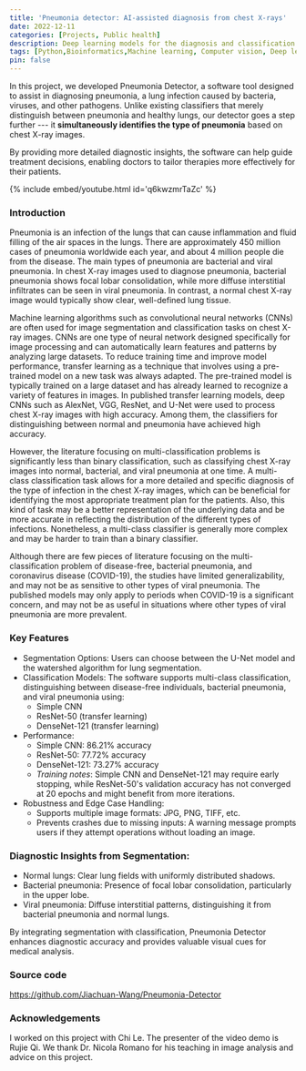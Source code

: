 ```yaml
---
title: 'Pneumonia detector: AI-assisted diagnosis from chest X-rays'
date: 2022-12-11
categories: [Projects, Public health]
description: Deep learning models for the diagnosis and classification of pneumonia.
tags: [Python,Bioinformatics,Machine learning, Computer vision, Deep learning]
pin: false
---
```


In this project, we developed Pneumonia Detector, a software tool designed to assist in diagnosing pneumonia, a lung infection caused by bacteria, viruses, and other pathogens. Unlike existing classifiers that merely distinguish between pneumonia and healthy lungs, our detector goes a step further --- it **simultaneously identifies the type of pneumonia** based on chest X-ray images.

By providing more detailed diagnostic insights, the software can help guide treatment decisions, enabling doctors to tailor therapies more effectively for their patients.

{% include embed/youtube.html id='q6kwzmrTaZc' %}

### Introduction
Pneumonia is an infection of the lungs that can cause inflammation and fluid filling of the air spaces in the lungs. There are approximately 450 million cases of pneumonia worldwide each year, and about 4 million people die from the disease. The main types of pneumonia are bacterial and viral pneumonia. In chest X-ray images used to diagnose pneumonia, bacterial pneumonia shows focal lobar consolidation, while more diffuse interstitial infiltrates can be seen in viral pneumonia. In contrast, a normal chest X-ray image would typically show clear, well-defined lung tissue.

Machine learning algorithms such as convolutional neural networks (CNNs) are often used for image segmentation and classification tasks on chest X-ray images. CNNs are one type of neural network designed specifically for image processing and can automatically learn features and patterns by analyzing large datasets. To reduce training time and improve model performance, transfer learning as a technique that involves using a pre-trained model on a new task was always adapted. The pre-trained model is typically trained on a large dataset and has already learned to recognize a variety of features in images. In published transfer learning models, deep CNNs such as AlexNet, VGG, ResNet, and U-Net were used to process chest X-ray images with high accuracy. Among them, the classifiers for distinguishing between normal and pneumonia have achieved high accuracy.

However, the literature focusing on multi-classification problems is significantly less than binary classification, such as classifying chest X-ray images into normal, bacterial, and viral pneumonia at one time. A multi-class classification task allows for a more detailed and specific diagnosis of the type of infection in the chest X-ray images, which can be beneficial for identifying the most appropriate treatment plan for the patients. Also, this kind of task may be a better representation of the underlying data and be more accurate in reflecting the distribution of the different types of infections. Nonetheless, a multi-class classifier is generally more complex and may be harder to train than a binary classifier.

Although there are few pieces of literature focusing on the multi-classification problem of disease-free, bacterial pneumonia, and coronavirus disease (COVID-19), the studies have limited generalizability, and may not be as sensitive to other types of viral pneumonia. The published models may only apply to periods when COVID-19 is a significant concern, and may not be as useful in situations where other types of viral pneumonia are more prevalent.

### Key Features 

- Segmentation Options: Users can choose between the U-Net model and the watershed algorithm for lung segmentation.
- Classification Models: The software supports multi-class classification, distinguishing between disease-free individuals, bacterial pneumonia, and viral pneumonia using:
	- Simple CNN
	- ResNet-50 (transfer learning)
	- DenseNet-121 (transfer learning)
- Performance:
	- Simple CNN: 86.21% accuracy
	- ResNet-50: 77.72% accuracy
	- DenseNet-121: 73.27% accuracy
	- *Training notes*: Simple CNN and DenseNet-121 may require early stopping, while ResNet-50's validation accuracy has not converged at 20 epochs and might benefit from more iterations.
- Robustness and Edge Case Handling:
	- Supports multiple image formats: JPG, PNG, TIFF, etc.
	- Prevents crashes due to missing inputs: A warning message prompts users if they attempt operations without loading an image.

### Diagnostic Insights from Segmentation:
- Normal lungs: Clear lung fields with uniformly distributed shadows.
- Bacterial pneumonia: Presence of focal lobar consolidation, particularly in the upper lobe.
- Viral pneumonia: Diffuse interstitial patterns, distinguishing it from bacterial pneumonia and normal lungs.

By integrating segmentation with classification, Pneumonia Detector enhances diagnostic accuracy and provides valuable visual cues for medical analysis.

### Source code
<https://github.com/Jiachuan-Wang/Pneumonia-Detector>

### Acknowledgements
I worked on this project with Chi Le. The presenter of the video demo is Rujie Qi. We thank Dr. Nicola Romano for his teaching in image analysis and advice on this project.